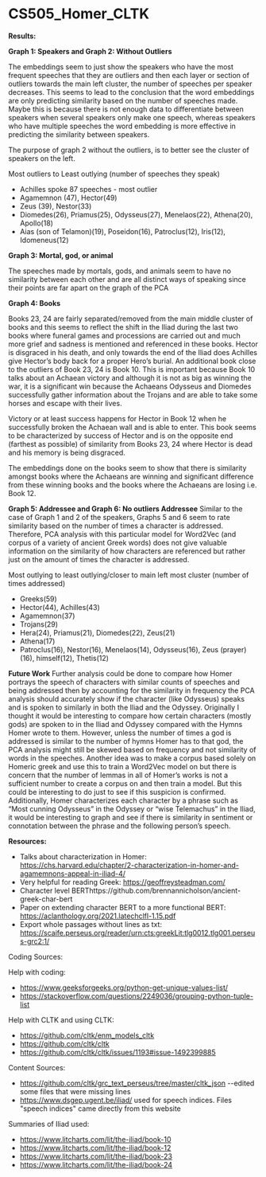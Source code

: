 # CS505_Homer_CLTK

**Results:**


**Graph 1: Speakers and Graph 2: Without Outliers**

The embeddings seem to just show the speakers who have the most frequent speeches that they are outliers and then each layer or section of outliers towards the main left cluster, the number of speeches per speaker decreases. This seems to lead to the conclusion that the word embeddings are only predicting similarity based on the number of speeches made. Maybe this is because there is not enough data to differentiate between speakers when several speakers only make one speech, whereas speakers who have multiple speeches the word embedding is more effective in predicting the similarity between speakers. 

The purpose of graph 2 without the outliers, is to better see the cluster of speakers on the left. 

Most outliers to Least outlying (number of speeches they speak)
- Achilles spoke 87 speeches - most outlier
- Agamemnon (47), Hector(49)
- Zeus (39), Nestor(33)
- Diomedes(26), Priamus(25), Odysseus(27), Menelaos(22), Athena(20), Apollo(18)
- Aias (son of Telamon)(19), Poseidon(16), Patroclus(12), Iris(12), Idomeneus(12)



**Graph 3: Mortal, god, or animal**

The speeches made by mortals, gods, and animals seem to have no similarity between each other and are all distinct ways of speaking since their points are far apart on the graph of the PCA


**Graph 4: Books**

Books 23, 24 are fairly separated/removed from the main middle cluster of books and this seems to reflect the shift in the Iliad during the last two books where funeral games and processions are carried out and much more grief and sadness is mentioned and referenced in these books. Hector is disgraced in his death, and only towards the end of the Iliad does Achilles give Hector’s body back for a proper Hero’s burial. An additional book close to the outliers of Book 23, 24 is Book 10. This is important because Book 10 talks about an Achaean victory and although it is not as big as winning the war, it is a significant win because the Achaeans Odysseus and Diomedes successfully gather information about the Trojans and are able to take some horses and escape with their lives. 

Victory or at least success happens for Hector in Book 12 when he successfully broken the Achaean wall and is able to enter. This book seems to be characterized by success of Hector and is on the opposite end (farthest as possible) of similarity from Books 23, 24 where Hector is dead and his memory is being disgraced. 

The embeddings done on the books seem to show that there is similarity amongst books where the Achaeans are winning and significant difference from these winning books and the books where the Achaeans are losing i.e. Book 12.


**Graph 5: Addressee and Graph 6: No outliers Addressee**
Similar to the case of Graph 1 and 2 of the speakers, Graphs 5 and 6 seem to rate similarity based on the number of times a character is addressed. Therefore, PCA analysis with this particular model for Word2Vec (and corpus of a variety of ancient Greek words) does not give valuable information on the similarity of how characters are referenced but rather just on the amount of times the character is addressed.

Most outlying to least outlying/closer to main left most cluster (number of times addressed)
- Greeks(59)
- Hector(44), Achilles(43)
- Agamemnon(37)
- Trojans(29)
- Hera(24), Priamus(21), Diomedes(22), Zeus(21)
- Athena(17)
- Patroclus(16), Nestor(16), Menelaos(14), Odysseus(16), Zeus (prayer)(16), himself(12), Thetis(12)

**Future Work**
Further analysis could be done to compare how Homer portrays the speech of characters with similar counts of speeches and being addressed then by accounting for the similarity in frequency the PCA analysis should accurately show if the character (like Odysseus) speaks and is spoken to similarly in both the Iliad and the Odyssey. Originally I thought it would be interesting to compare how certain characters (mostly gods) are spoken to in the Iliad and Odyssey compared with the Hymns Homer wrote to them. However, unless the number of times a god is addressed is similar to the number of hymns Homer has to that god, the PCA analysis might still be skewed based on frequency and not similarity of words in the speeches. Another idea was to make a corpus based solely on Homeric greek and use this to train a Word2Vec model on but there is concern that the number of lemmas in all of Homer’s works is not a sufficient number to create a corpus on and then train a model. But this could be interesting to do just to see if this suspicion is confirmed. Additionally, Homer characterizes each character by a phrase such as “Most cunning Odysseus” in the Odyssey or “wise Telemachus” in the Iliad, it would be interesting to graph and see if there is similarity in sentiment or connotation between the phrase and the following person’s speech. 


**Resources:**
- Talks about characterization in Homer: https://chs.harvard.edu/chapter/2-characterization-in-homer-and-agamemnons-appeal-in-iliad-4/
- Very helpful for reading Greek: https://geoffreysteadman.com/
- Character level BERThttps://github.com/brennannicholson/ancient-greek-char-bert
- Paper on extending character BERT to a more functional BERT: https://aclanthology.org/2021.latechclfl-1.15.pdf
- Export whole passages without lines as txt: https://scaife.perseus.org/reader/urn:cts:greekLit:tlg0012.tlg001.perseus-grc2:1/


Coding Sources:

Help with coding:
- https://www.geeksforgeeks.org/python-get-unique-values-list/
- https://stackoverflow.com/questions/2249036/grouping-python-tuple-list

Help with CLTK and using CLTK:
- https://github.com/cltk/enm_models_cltk
- https://github.com/cltk/cltk
- https://github.com/cltk/cltk/issues/1193#issue-1492399885


Content Sources:
- https://github.com/cltk/grc_text_perseus/tree/master/cltk_json --edited some files that were missing lines
- https://www.dsgep.ugent.be/iliad/  used for speech indices. Files "speech indices" came directly from this website

Summaries of Iliad used:
- https://www.litcharts.com/lit/the-iliad/book-10
- https://www.litcharts.com/lit/the-iliad/book-12
- https://www.litcharts.com/lit/the-iliad/book-23
- https://www.litcharts.com/lit/the-iliad/book-24
